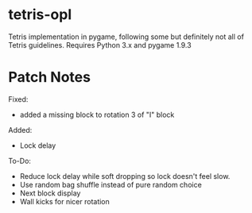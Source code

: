 # tetris-opl
Tetris implementation in pygame, following some but definitely not all of Tetris guidelines.
Requires Python 3.x and pygame 1.9.3

# Patch Notes
Fixed:
- added a missing block to rotation 3 of "I" block

Added:
- Lock delay

To-Do:
- Reduce lock delay while soft dropping so lock doesn't feel slow.
- Use random bag shuffle instead of pure random choice
- Next block display
- Wall kicks for nicer rotation
